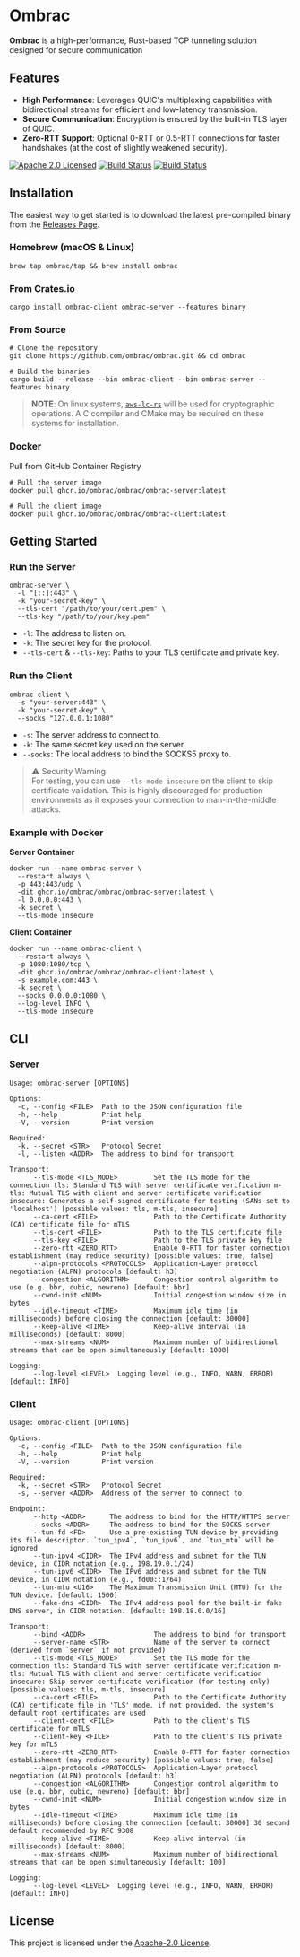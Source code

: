 # Ombrac

**Ombrac** is a high-performance, Rust-based TCP tunneling solution designed for secure communication

## Features
- **High Performance**: Leverages QUIC's multiplexing capabilities with bidirectional streams for efficient and low-latency transmission.
- **Secure Communication**: Encryption is ensured by the built-in TLS layer of QUIC.
- **Zero-RTT Support**: Optional 0-RTT or 0.5-RTT connections for faster handshakes (at the cost of slightly weakened security).

[![Apache 2.0 Licensed][license-badge]][license-url]
[![Build Status][ci-badge]][ci-url]
[![Build Status][release-badge]][release-url]

## Installation
The easiest way to get started is to download the latest pre-compiled binary from the [Releases Page](https://github.com/ombrac/ombrac/releases).

### Homebrew (macOS & Linux)
```shell
brew tap ombrac/tap && brew install ombrac
```

### From Crates.io
```shell
cargo install ombrac-client ombrac-server --features binary
```

### From Source
```shell
# Clone the repository
git clone https://github.com/ombrac/ombrac.git && cd ombrac

# Build the binaries
cargo build --release --bin ombrac-client --bin ombrac-server --features binary
```

> **NOTE**: On linux systems, [`aws-lc-rs`](https://github.com/aws/aws-lc-rs) will be used for cryptographic operations. A C compiler and CMake may be required on these systems for installation.


### Docker
Pull from GitHub Container Registry
```shell
# Pull the server image
docker pull ghcr.io/ombrac/ombrac/ombrac-server:latest

# Pull the client image
docker pull ghcr.io/ombrac/ombrac/ombrac-client:latest
```

## Getting Started
### Run the Server
```shell
ombrac-server \
  -l "[::]:443" \
  -k "your-secret-key" \
  --tls-cert "/path/to/your/cert.pem" \
  --tls-key "/path/to/your/key.pem"
```

- `-l`: The address to listen on.
- `-k`: The secret key for the protocol.
- `--tls-cert` & `--tls-key`: Paths to your TLS certificate and private key.

### Run the Client
```shell
ombrac-client \
  -s "your-server:443" \
  -k "your-secret-key" \
  --socks "127.0.0.1:1080"
```

- `-s`: The server address to connect to.  
- `-k`: The same secret key used on the server.  
- `--socks`: The local address to bind the SOCKS5 proxy to.  

> ⚠️ Security Warning   
> For testing, you can use `--tls-mode insecure` on the client to skip certificate validation. This is highly discouraged for production environments as it exposes your connection to man-in-the-middle attacks.

### Example with Docker
**Server Container**
```shell
docker run --name ombrac-server \
  --restart always \
  -p 443:443/udp \
  -dit ghcr.io/ombrac/ombrac/ombrac-server:latest \
  -l 0.0.0.0:443 \
  -k secret \
  --tls-mode insecure
```

**Client Container**
```shell
docker run --name ombrac-client \
  --restart always \
  -p 1080:1080/tcp \
  -dit ghcr.io/ombrac/ombrac/ombrac-client:latest \
  -s example.com:443 \
  -k secret \
  --socks 0.0.0.0:1080 \
  --log-level INFO \
  --tls-mode insecure
```

## CLI
### Server
```
Usage: ombrac-server [OPTIONS]

Options:
  -c, --config <FILE>  Path to the JSON configuration file
  -h, --help           Print help
  -V, --version        Print version

Required:
  -k, --secret <STR>   Protocol Secret
  -l, --listen <ADDR>  The address to bind for transport

Transport:
      --tls-mode <TLS_MODE>         Set the TLS mode for the connection tls: Standard TLS with server certificate verification m-tls: Mutual TLS with client and server certificate verification insecure: Generates a self-signed certificate for testing (SANs set to 'localhost') [possible values: tls, m-tls, insecure]
      --ca-cert <FILE>              Path to the Certificate Authority (CA) certificate file for mTLS
      --tls-cert <FILE>             Path to the TLS certificate file
      --tls-key <FILE>              Path to the TLS private key file
      --zero-rtt <ZERO_RTT>         Enable 0-RTT for faster connection establishment (may reduce security) [possible values: true, false]
      --alpn-protocols <PROTOCOLS>  Application-Layer protocol negotiation (ALPN) protocols [default: h3]
      --congestion <ALGORITHM>      Congestion control algorithm to use (e.g. bbr, cubic, newreno) [default: bbr]
      --cwnd-init <NUM>             Initial congestion window size in bytes
      --idle-timeout <TIME>         Maximum idle time (in milliseconds) before closing the connection [default: 30000]
      --keep-alive <TIME>           Keep-alive interval (in milliseconds) [default: 8000]
      --max-streams <NUM>           Maximum number of bidirectional streams that can be open simultaneously [default: 1000]

Logging:
      --log-level <LEVEL>  Logging level (e.g., INFO, WARN, ERROR) [default: INFO]

```

### Client
```
Usage: ombrac-client [OPTIONS]

Options:
  -c, --config <FILE>  Path to the JSON configuration file
  -h, --help           Print help
  -V, --version        Print version

Required:
  -k, --secret <STR>   Protocol Secret
  -s, --server <ADDR>  Address of the server to connect to

Endpoint:
      --http <ADDR>      The address to bind for the HTTP/HTTPS server
      --socks <ADDR>     The address to bind for the SOCKS server
      --tun-fd <FD>      Use a pre-existing TUN device by providing its file descriptor. `tun_ipv4`, `tun_ipv6`, and `tun_mtu` will be ignored
      --tun-ipv4 <CIDR>  The IPv4 address and subnet for the TUN device, in CIDR notation (e.g., 198.19.0.1/24)
      --tun-ipv6 <CIDR>  The IPv6 address and subnet for the TUN device, in CIDR notation (e.g., fd00::1/64)
      --tun-mtu <U16>    The Maximum Transmission Unit (MTU) for the TUN device. [default: 1500]
      --fake-dns <CIDR>  The IPv4 address pool for the built-in fake DNS server, in CIDR notation. [default: 198.18.0.0/16]

Transport:
      --bind <ADDR>                 The address to bind for transport
      --server-name <STR>           Name of the server to connect (derived from `server` if not provided)
      --tls-mode <TLS_MODE>         Set the TLS mode for the connection tls: Standard TLS with server certificate verification m-tls: Mutual TLS with client and server certificate verification insecure: Skip server certificate verification (for testing only) [possible values: tls, m-tls, insecure]
      --ca-cert <FILE>              Path to the Certificate Authority (CA) certificate file in 'TLS' mode, if not provided, the system's default root certificates are used
      --client-cert <FILE>          Path to the client's TLS certificate for mTLS
      --client-key <FILE>           Path to the client's TLS private key for mTLS
      --zero-rtt <ZERO_RTT>         Enable 0-RTT for faster connection establishment (may reduce security) [possible values: true, false]
      --alpn-protocols <PROTOCOLS>  Application-Layer protocol negotiation (ALPN) protocols [default: h3]
      --congestion <ALGORITHM>      Congestion control algorithm to use (e.g. bbr, cubic, newreno) [default: bbr]
      --cwnd-init <NUM>             Initial congestion window size in bytes
      --idle-timeout <TIME>         Maximum idle time (in milliseconds) before closing the connection [default: 30000] 30 second default recommended by RFC 9308
      --keep-alive <TIME>           Keep-alive interval (in milliseconds) [default: 8000]
      --max-streams <NUM>           Maximum number of bidirectional streams that can be open simultaneously [default: 100]

Logging:
      --log-level <LEVEL>  Logging level (e.g., INFO, WARN, ERROR) [default: INFO]

```

## License
This project is licensed under the [Apache-2.0 License](./LICENSE).

[license-badge]: https://img.shields.io/badge/license-apache-blue.svg
[license-url]: https://github.com/ombrac/ombrac/blob/main/LICENSE
[ci-badge]: https://github.com/ombrac/ombrac/workflows/CI/badge.svg
[ci-url]: https://github.com/ombrac/ombrac/actions/workflows/ci.yml?query=branch%3Amain
[release-badge]: https://github.com/ombrac/ombrac/workflows/Release/badge.svg
[release-url]: https://github.com/ombrac/ombrac/actions/workflows/release.yml?query=branch%3Amain
